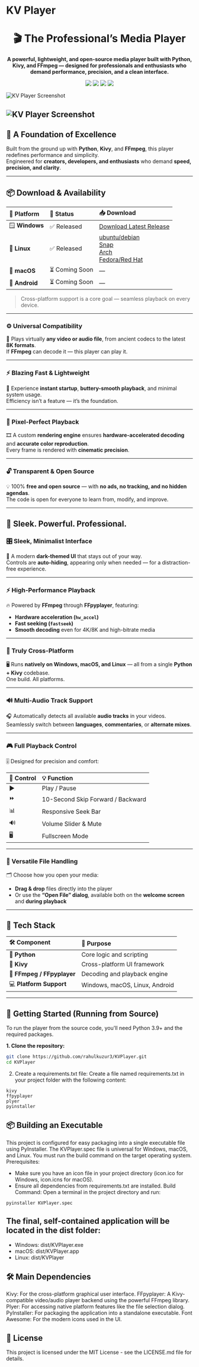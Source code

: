 # KV Player
<h1 align="center">🎬 The Professional’s Media Player</h1>

<p align="center">
  <b>A powerful, lightweight, and open-source media player built with Python, Kivy, and FFmpeg — designed for professionals and enthusiasts who demand performance, precision, and a clean interface.</b>
</p>

<p align="center">
  <img src="https://img.shields.io/badge/Built%20with-Python%20%2B%20Kivy-blue?style=for-the-badge&logo=python" />
  <img src="https://img.shields.io/badge/Powered%20by-FFmpeg-orange?style=for-the-badge&logo=ffmpeg" />
  <img src="https://img.shields.io/badge/License-MIT-green?style=for-the-badge" />
  <img src="https://img.shields.io/badge/Platform-Windows%20%7C%20macOS%20%7C%20Linux-purple?style=for-the-badge" />
</p>


![KV Player Screenshot](Screenshot1.png)


![KV Player Screenshot](Screenshot2.png)
---

## 🌟 A Foundation of Excellence

Built from the ground up with **Python**, **Kivy**, and **FFmpeg**, this player redefines performance and simplicity.  
Engineered for **creators, developers, and enthusiasts** who demand **speed, precision, and clarity**.

---

## 📦 Download & Availability

| 🧭 Platform | 💾 Status | 📥 Download |
|:------------|:-----------|:-------------|
| 🪟 **Windows** | ✅ Released | [Download Latest Release](https://github.com/rahulkuzur3/KVPlayer/releases/download/v1.0.0/KVPlayer-v1.0.0-Windows.exe) |
| 🐧 **Linux** | ✅ Released | [ubuntu/debian](#)<br>[Snap](#)<br>[Arch](#)<br>[Fedora/Red Hat](#) |
| 🍎 **macOS** | ⏳ Coming Soon | — |
| 🤖 **Android** | ⏳ Coming Soon | — |
> Cross-platform support is a core goal — seamless playback on every device.
---

### ⚙️ Universal Compatibility
🎥 Plays virtually **any video or audio file**, from ancient codecs to the latest **8K formats**.  
If **FFmpeg** can decode it — this player can play it.

---

### ⚡ Blazing Fast & Lightweight
🚀 Experience **instant startup**, **buttery-smooth playback**, and minimal system usage.  
Efficiency isn’t a feature — it’s the foundation.

---

### 🎨 Pixel-Perfect Playback
🎞️ A custom **rendering engine** ensures **hardware-accelerated decoding** and **accurate color reproduction**.  
Every frame is rendered with **cinematic precision**.

---

### 🔓 Transparent & Open Source
💡 100% **free and open source** — with **no ads, no tracking, and no hidden agendas**.  
The code is open for everyone to learn from, modify, and improve.

---

## 🖤 Sleek. Powerful. Professional.

### 🎛️ Sleek, Minimalist Interface
🖤 A modern **dark-themed UI** that stays out of your way.  
Controls are **auto-hiding**, appearing only when needed — for a distraction-free experience.

---

### ⚡ High-Performance Playback
🔥 Powered by **FFmpeg** through **FFpyplayer**, featuring:  
- **Hardware acceleration (`hw_accel`)**  
- **Fast seeking (`fastseek`)**  
- **Smooth decoding** even for 4K/8K and high-bitrate media

---

### 🧭 Truly Cross-Platform
🖥️ Runs **natively on Windows, macOS, and Linux** — all from a single **Python + Kivy** codebase.  
One build. All platforms.

---

### 🔊 Multi-Audio Track Support
🎧 Automatically detects all available **audio tracks** in your videos.  
Seamlessly switch between **languages**, **commentaries**, or **alternate mixes**.

---

### 🎮 Full Playback Control
🎚️ Designed for precision and comfort:

| 🔘 Control | 💡 Function |
|:-----------|:-------------|
| ▶️ | Play / Pause |
| ⏩ | 10-Second Skip Forward / Backward |
| 📊 | Responsive Seek Bar |
| 🔊 | Volume Slider & Mute |
| 🖥️ | Fullscreen Mode |

---

### 📂 Versatile File Handling
🗂️ Choose how you open your media:
- **Drag & drop** files directly into the player  
- Or use the **“Open File” dialog**, available both on the **welcome screen** and **during playback**

---

## 🧩 Tech Stack

| 🛠️ Component | 🚀 Purpose |
|:-------------|:------------|
| 🐍 **Python** | Core logic and scripting |
| 🎨 **Kivy** | Cross-platform UI framework |
| 🎥 **FFmpeg / FFpyplayer** | Decoding and playback engine |
| 💻 **Platform Support** | Windows, macOS, Linux, Android |

---

## 🚀 Getting Started (Running from Source)

To run the player from the source code, you'll need Python 3.9+ and the required packages.

**1. Clone the repository:**
```bash
git clone https://github.com/rahulkuzur3/KVPlayer.git
cd KVPlayer
```
2. Create a requirements.txt file:
Create a file named requirements.txt in your project folder with the following content:
```
kivy
ffpyplayer
plyer
pyinstaller
```
## 📦 Building an Executable
This project is configured for easy packaging into a single executable file using PyInstaller. The KVPlayer.spec file is universal for Windows, macOS, and Linux.
You must run the build command on the target operating system.
Prerequisites:
 * Make sure you have an icon file in your project directory (icon.ico for Windows, icon.icns for macOS).
 * Ensure all dependencies from requirements.txt are installed.
Build Command:
Open a terminal in the project directory and run:
```
pyinstaller KVPlayer.spec
```
## The final, self-contained application will be located in the dist folder:
 * Windows: dist/KVPlayer.exe
 * macOS: dist/KVPlayer.app
 * Linux: dist/KVPlayer
## 🛠️ Main Dependencies
Kivy: For the cross-platform graphical user interface.
FFpyplayer: A Kivy-compatible video/audio player backend using the powerful FFmpeg library.
Plyer: For accessing native platform features like the file selection dialog.
PyInstaller: For packaging the application into a standalone executable.
Font Awesome: For the modern icons used in the UI.

## 📜 License
This project is licensed under the MIT License - see the LICENSE.md file for details.
